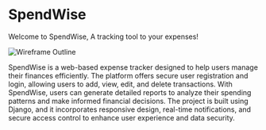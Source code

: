 # SpendWise

Welcome to SpendWise, A tracking tool to your expenses!

![Wireframe Outline](/workspace/SpendWise/assets/readmeimages/jakub-zerdzicki-ykgLX_CwtDw-unsplash.png)

SpendWise is a web-based expense tracker designed to help users manage their finances efficiently. The platform offers secure user registration and login, allowing users to add, view, edit, and delete transactions. With SpendWise, users can generate detailed reports to analyze their spending patterns and make informed financial decisions. The project is built using Django, and it incorporates responsive design, real-time notifications, and secure access control to enhance user experience and data security.

